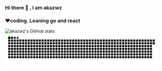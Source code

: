 ### Hi there 👋 , I am akazwz

### ❤️coding. Leaning go and react

![akazwz's GitHub stats](https://github-readme-stats.vercel.app/api?username=akazwz&show_icons=true&theme=dark)
![snake](./assets/github-contribution-grid-snake.svg)